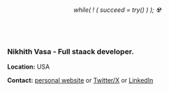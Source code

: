 <p align="center" text-align="center">
  <i>while( ! ( succeed = try() ) );  ☢️</i>
  
  <br /><br />
  
  <h3>Nikhith Vasa - Full staack developer.</h3>
    
  **Location:** USA
  
  **Contact:** [personal website](https://nikhithvasa.com/) or [Twitter/X](https://x.com/Nickvasa0/) or [LinkedIn](https://www.linkedin.com/in/nikhithvasa)
  
  <br />

</p>

